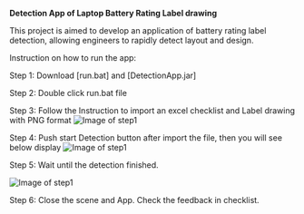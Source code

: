 **Detection App of Laptop Battery Rating Label drawing**

This project is aimed to develop an application of battery rating label detection, allowing engineers to rapidly detect layout and design.



Instruction on how to run the app:

Step 1: Download [run.bat] and [DetectionApp.jar]

Step 2: Double click run.bat file

Step 3: Follow the Instruction to import an excel checklist and Label drawing with PNG format 
![Image of step1](https://i.imgur.com/cx3dWfy.png)

Step 4: Push start Detection button after import the file, then you will see below display
![Image of step1](https://i.imgur.com/9zyKefZ.png)

Step 5: Wait until the detection finished.

![Image of step1](https://i.imgur.com/EATqhyy.png)

Step 6: Close the scene and App. Check the feedback in checklist.


